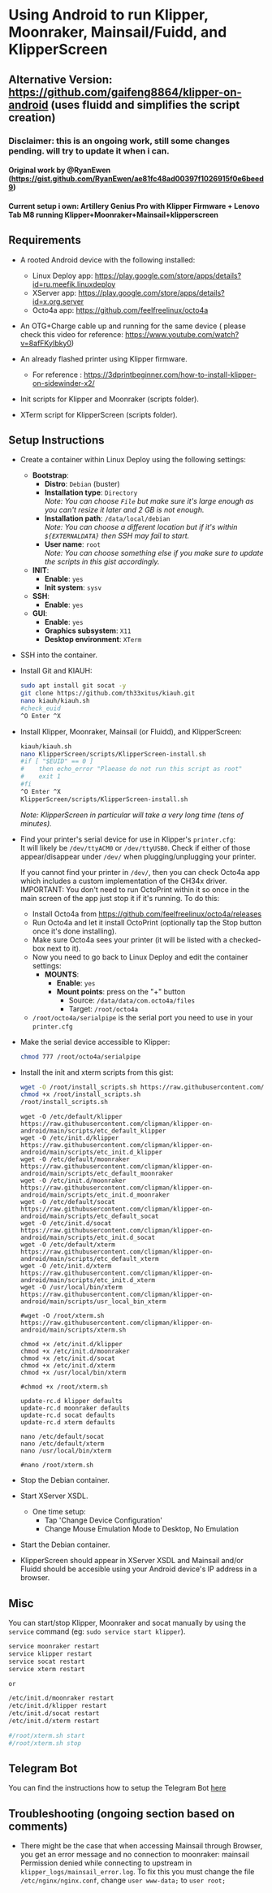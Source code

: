 # Using Android to run Klipper, Moonraker, Mainsail/Fuidd, and KlipperScreen
## Alternative Version: https://github.com/gaifeng8864/klipper-on-android (uses fluidd and simplifies the script creation)

### Disclaimer: this is an ongoing work, still some changes pending. will try to update it when i can.
#### Original work by @RyanEwen (https://gist.github.com/RyanEwen/ae81fc48ad00397f1026915f0e6beed9)
#### Current setup i own: Artillery Genius Pro with Klipper Firmware + Lenovo Tab M8 running Klipper+Moonraker+Mainsail+klipperscreen
## Requirements
- A rooted Android device with the following installed:
  - Linux Deploy app: https://play.google.com/store/apps/details?id=ru.meefik.linuxdeploy
  - XServer app: https://play.google.com/store/apps/details?id=x.org.server
  - Octo4a app: https://github.com/feelfreelinux/octo4a
- An OTG+Charge cable up and running for the same device ( please check this video for reference: https://www.youtube.com/watch?v=8afFKyIbky0)
- An already flashed printer using Klipper firmware. 
  - For reference : https://3dprintbeginner.com/how-to-install-klipper-on-sidewinder-x2/

- Init scripts for Klipper and Moonraker (scripts folder).
- XTerm script for KlipperScreen (scripts folder).
 
## Setup Instructions
- Create a container within Linux Deploy using the following settings:
  - **Bootstrap**:
    - **Distro**: `Debian` (buster)
    - **Installation type**: `Directory`  
    *Note: You can choose `File` but make sure it's large enough as you can't resize it later and 2 GB is not enough.*  
    - **Installation path**: `/data/local/debian`  
    *Note: You can choose a different location but if it's within `${EXTERNALDATA}` then SSH may fail to start.*  
    - **User name**: `root`  
    *Note: You can choose something else if you make sure to update the scripts in this gist accordingly.*  
  - **INIT**:
    - **Enable**: `yes`
    - **Init system**: `sysv`
  - **SSH**:
    - **Enable**: `yes`
  - **GUI**:
    - **Enable**: `yes`
    - **Graphics subsystem**: `X11`
    - **Desktop environment**: `XTerm`
- SSH into the container.
- Install Git and KIAUH: 
  ```bash
  sudo apt install git socat -y
  git clone https://github.com/th33xitus/kiauh.git
  nano kiauh/kiauh.sh
  #check_euid
  ^O Enter ^X
  ```
- Install Klipper, Moonraker, Mainsail (or Fluidd), and KlipperScreen:
  ```bash 
  kiauh/kiauh.sh
  nano KlipperScreen/scripts/KlipperScreen-install.sh
  #if [ "$EUID" == 0 ]
  #    then echo_error "Plaease do not run this script as root"
  #    exit 1
  #fi
  ^O Enter ^X
  KlipperScreen/scripts/KlipperScreen-install.sh
  ```
  *Note: KlipperScreen in particular will take a very long time (tens of minutes).*  
- Find your printer's serial device for use in Klipper's `printer.cfg`:  
  It will likely be `/dev/ttyACM0` or `/dev/ttyUSB0`. Check if either of those appear/disappear under `/dev/` when plugging/unplugging your printer.  
  
  If you cannot find your printer in `/dev/`, then you can check Octo4a app which includes a custom implementation of the CH34x driver. IMPORTANT: You don't need to run OctoPrint within it so once in the main screen of the app just stop it if it's running. To do this:   
    - Install Octo4a from https://github.com/feelfreelinux/octo4a/releases
    - Run Octo4a and let it install OctoPrint (optionally tap the Stop button once it's done installing).
    - Make sure Octo4a sees your printer (it will be listed with a checked-box next to it).
    - Now you need to go back to Linux Deploy and edit the container settings:
      - **MOUNTS**:
          - **Enable**: `yes`
          - **Mount points**: press on the "+" button
            - Source: `/data/data/com.octo4a/files`
            - Target: `/root/octo4a`
    - `/root/octo4a/serialpipe` is the serial port you need to use in your `printer.cfg`
- Make the serial device accessible to Klipper:
    ```bash
    chmod 777 /root/octo4a/serialpipe
    ```
- Install the init and xterm scripts from this gist:  
  ```bash
  wget -O /root/install_scripts.sh https://raw.githubusercontent.com/clipman/klipper-on-android/main/scripts/install_scripts.sh
  chmod +x /root/install_scripts.sh
  /root/install_scripts.sh
  ```
    
  ```
  wget -O /etc/default/klipper https://raw.githubusercontent.com/clipman/klipper-on-android/main/scripts/etc_default_klipper
  wget -O /etc/init.d/klipper https://raw.githubusercontent.com/clipman/klipper-on-android/main/scripts/etc_init.d_klipper
  wget -O /etc/default/moonraker https://raw.githubusercontent.com/clipman/klipper-on-android/main/scripts/etc_default_moonraker
  wget -O /etc/init.d/moonraker https://raw.githubusercontent.com/clipman/klipper-on-android/main/scripts/etc_init.d_moonraker
  wget -O /etc/default/socat https://raw.githubusercontent.com/clipman/klipper-on-android/main/scripts/etc_default_socat
  wget -O /etc/init.d/socat https://raw.githubusercontent.com/clipman/klipper-on-android/main/scripts/etc_init.d_socat
  wget -O /etc/default/xterm https://raw.githubusercontent.com/clipman/klipper-on-android/main/scripts/etc_default_xterm
  wget -O /etc/init.d/xterm https://raw.githubusercontent.com/clipman/klipper-on-android/main/scripts/etc_init.d_xterm
  wget -O /usr/local/bin/xterm https://raw.githubusercontent.com/clipman/klipper-on-android/main/scripts/usr_local_bin_xterm
  
  #wget -O /root/xterm.sh https://raw.githubusercontent.com/clipman/klipper-on-android/main/scripts/xterm.sh
  
  chmod +x /etc/init.d/klipper
  chmod +x /etc/init.d/moonraker
  chmod +x /etc/init.d/socat
  chmod +x /etc/init.d/xterm
  chmod +x /usr/local/bin/xterm

  #chmod +x /root/xterm.sh

  update-rc.d klipper defaults
  update-rc.d moonraker defaults
  update-rc.d socat defaults
  update-rc.d xterm defaults
  
  nano /etc/default/socat
  nano /etc/default/xterm
  nano /usr/local/bin/xterm

  #nano /root/xterm.sh
  ```
- Stop the Debian container.
- Start XServer XSDL.
    - One time setup: 
        - Tap 'Change Device Configuration'
        - Change Mouse Emulation Mode to Desktop, No Emulation
- Start the Debian container.
- KlipperScreen should appear in XServer XSDL and Mainsail and/or Fluidd should be accesible using your Android device's IP address in a browser.

## Misc
You can start/stop Klipper, Moonraker and socat manually by using the `service` command (eg: `sudo service start klipper`).  

  ```bash
  service moonraker restart 
  service klipper restart
  service socat restart
  service xterm restart

  or

  /etc/init.d/moonraker restart 
  /etc/init.d/klipper restart
  /etc/init.d/socat restart
  /etc/init.d/xterm restart

  #/root/xterm.sh start 
  #/root/xterm.sh stop
  ```

## Telegram Bot
You can find the instructions how to setup the Telegram Bot [here](https://github.com/d4rk50ul1/klipper-on-android/blob/main/telegram_instructions.md)

## Troubleshooting (ongoing section based on comments)
- There might be the case that when accessing Mainsail through Browser, you get an error message and no connection to moonraker: mainsail Permission denied while connecting to upstream in `klipper_logs/mainsail_error.log`. To fix this you must change the file `/etc/nginx/nginx.conf`, change `user www-data;` to `user root;` 
